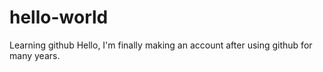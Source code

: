 # hello-world
Learning github
Hello,
I'm finally making an account after using github for many years.
